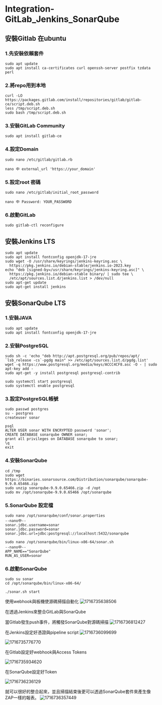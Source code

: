 # Integration-GitLab_Jenkins_SonarQube

## 安裝Gitlab 在ubuntu
### 1.先安裝依賴套件
```CMD
sudo apt update
sudo apt install ca-certificates curl openssh-server postfix tzdata perl
```
### 2.將repo用到本地
```CMD
curl -LO https://packages.gitlab.com/install/repositories/gitlab/gitlab-ce/script.deb.sh
less /tmp/script.deb.sh
sudo bash /tmp/script.deb.sh
```
### 3.安裝GitLab Community

`sudo apt install gitlab-ce`

### 4.設定Domain
```
sudo nano /etc/gitlab/gitlab.rb

nano 中 external_url 'https://your_domain'
```
### 5.設定root 密碼
```
sudo nano /etc/gitlab/initial_root_password

nano 中 Password: YOUR_PASSWORD
```
### 6.啟動GitLab

`sudo gitlab-ctl reconfigure`

## 安裝Jenkins LTS
```
sudo apt update
sudo apt install fontconfig openjdk-17-jre
sudo wget -O /usr/share/keyrings/jenkins-keyring.asc \
  https://pkg.jenkins.io/debian-stable/jenkins.io-2023.key
echo "deb [signed-by=/usr/share/keyrings/jenkins-keyring.asc]" \
  https://pkg.jenkins.io/debian-stable binary/ | sudo tee \
  /etc/apt/sources.list.d/jenkins.list > /dev/null
sudo apt-get update
sudo apt-get install jenkins
```

## 安裝SonarQube LTS

### 1.安裝JAVA
```
sudo apt update
sudo apt install fontconfig openjdk-17-jre
```

### 2.安裝PostgreSQL
```
sudo sh -c 'echo "deb http://apt.postgresql.org/pub/repos/apt/ `lsb_release -cs`-pgdg main" >> /etc/apt/sources.list.d/pgdg.list'
wget -q https://www.postgresql.org/media/keys/ACCC4CF8.asc -O - | sudo apt-key add -
sudo apt-get -y install postgresql postgresql-contrib

sudo systemctl start postgresql
sudo systemctl enable postgresql
```
### 3.設定PostgreSQL帳號
```
sudo passwd postgres
su - postgres
createuser sonar

psql
ALTER USER sonar WITH ENCRYPTED password 'sonar';
CREATE DATABASE sonarqube OWNER sonar;
grant all privileges on DATABASE sonarqube to sonar;
\q
exit
```
### 4.安裝SonarQube
```
cd /tmp
sudo wget https://binaries.sonarsource.com/Distribution/sonarqube/sonarqube-9.9.0.65466.zip
sudo unzip sonarqube-9.9.0.65466.zip -d /opt
sudo mv /opt/sonarqube-9.9.0.65466 /opt/sonarqube
```

### 5.SonarQube 設定檔
```
sudo nano /opt/sonarqube/conf/sonar.properties
--nano中--
sonar.jdbc.username=sonar
sonar.jdbc.password=sonar
sonar.jdbc.url=jdbc:postgresql://localhost:5432/sonarqube
```
```
sudo nano /opt/sonarqube/bin/linux-x86-64/sonar.sh
--nano中--
APP_NAME=="SonarQube"
RUN_AS_USER=sonar
```

### 6.啟動SonarQube
```
sudo su sonar
cd /opt/sonarqube/bin/linux-x86-64/

./sonar.sh start
```

使用webhook與板機使源碼掃描自動化
![1716735638506](https://github.com/DokuroTW/Integration-GitLab_Jenkins_SonarQube/assets/100449940/b0dd5802-0ded-4b63-a0bf-17114769936b)

在透過Jenkins來整合GitLab與SonarQube

當Gitlab發生push事件，將觸發SonarQube對源碼掃描
![1716736812427](https://github.com/DokuroTW/Integration-GitLab_Jenkins_SonarQube/assets/100449940/06ff0872-1687-4563-a631-59dacb5cf802)

在Jenkins設定好憑證與pipeline script
![1716736099699](https://github.com/DokuroTW/Integration-GitLab_Jenkins_SonarQube/assets/100449940/68be9a19-a42c-443a-b783-5809a9cbdd8f)

![1716735776770](https://github.com/DokuroTW/Integration-GitLab_Jenkins_SonarQube/assets/100449940/46cbed3a-f370-410d-99a9-e23a52481742)

在Gitlab設定好webhook與Access Tokens

![1716735934620](https://github.com/DokuroTW/Integration-GitLab_Jenkins_SonarQube/assets/100449940/30287715-6174-4b10-bb58-31161aa7ab01)

在SonarQube設定好Token

![1716736236129](https://github.com/DokuroTW/Integration-GitLab_Jenkins_SonarQube/assets/100449940/dfffa63e-ff12-494d-9f54-c8a99b694ff8)

就可以很好的整合起來，並且掃描結束後更可以透過SonarQube套件來產生像ZAP一樣的報表。
![1716736357449](https://github.com/DokuroTW/Integration-GitLab_Jenkins_SonarQube/assets/100449940/dbeb9995-c437-4b26-87b5-919466405816)

